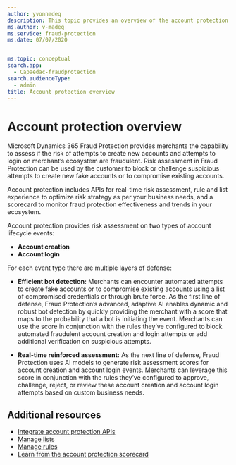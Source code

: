 ```yaml
---
author: yvonnedeq
description: This topic provides an overview of the account protection experience in the Microsoft Dynamics 365 Fraud Protection system.
ms.author: v-madeq
ms.service: fraud-protection
ms.date: 07/07/2020


ms.topic: conceptual
search.app: 
  - Capaedac-fraudprotection
search.audienceType:
  - admin
title: Account protection overview
---
```


# Account protection overview

Microsoft Dynamics 365 Fraud Protection provides merchants the capability to assess if the risk of attempts to create new accounts and attempts to login on merchant’s ecosystem are fraudulent. Risk assessment in Fraud Protection can be used by the customer to block or challenge suspicious attempts to create new fake accounts or to compromise existing accounts.    

Account protection includes APIs for real-time risk assessment, rule and list experience to optimize risk strategy as per your business needs, and a scorecard to monitor fraud protection effectiveness and trends in your ecosystem.

Account protection provides risk assessment on two types of account lifecycle events: 

- **Account creation** 
- **Account login**

For each event type there are multiple layers of defense: 

- **Efficient bot detection:** Merchants can encounter automated attempts to create fake accounts or to compromise existing accounts using a list of compromised credentials or through brute force. As the first line of defense, Fraud Protection’s advanced, adaptive AI enables dynamic and robust bot detection by quickly providing the merchant with a score that maps to the probability that a bot is initiating the event. Merchants can use the score in conjunction with the rules they’ve configured to block automated fraudulent account creation and login attempts or add additional verification on suspicious attempts.

- **Real-time reinforced assessment:** As the next line of defense, Fraud Protection uses AI models to generate risk assessment scores for account creation and account login events. Merchants can leverage this score in conjunction with the rules they’ve configured to approve, challenge, reject, or review these account creation and account login attempts based on custom business needs.

## Additional resources

- [Integrate account protection APIs](integrate-ap-api.md)
- [Manage lists](lists.md)
- [Manage rules](rules.md)
- [Learn from the account protection scorecard](ap-scorecard.md)
